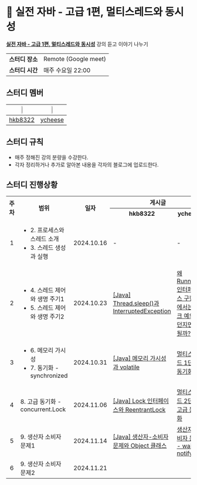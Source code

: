 # 💪 실전 자바 - 고급 1편, 멀티스레드와 동시성
**[실전 자바 - 고급 1편, 멀티스레드와 동시성](https://www.inflearn.com/course/%EA%B9%80%EC%98%81%ED%95%9C%EC%9D%98-%EC%8B%A4%EC%A0%84-%EC%9E%90%EB%B0%94-%EA%B3%A0%EA%B8%89-1/dashboard)** 강의 듣고 이야기 나누기

<table>
    <tr>
      <td><strong>스터디 장소</td>
      <td>Remote (Google meet)</td>
    </tr>
    <tr>
      <td><strong>스터디 시간</td>
      <td>매주 수요일 22:00</td>
    </tr>
</table> 
        
## 스터디 멤버
|<img src="https://avatars.githubusercontent.com/u/16659000?v=4" width="20%">|<img src="https://avatars.githubusercontent.com/u/81912261?v=4" width="20%">|
|:---:|:---:|
|[hkb8322](https://github.com/hkb8322)|[ycheese](https://github.com/ycheese)|

## 스터디 규칙
- 매주 정해진 강의 분량을 수강한다.
- 각자 정리하거나 추가로 알아본 내용을 각자의 블로그에 업로드한다.

## 스터디 진행상황
<table>
  <tr>
    <th rowspan="2">주차</th>
    <th rowspan="2">범위</th>
    <th rowspan="2">일자</th>
    <th colspan="2">게시글</th>
  </tr>
  <tr>
    <th>hkb8322</th>
    <th>ycheese</th>
  </tr>
  <tr>
    <td align="center">1</td>
    <td>
      <ul>
        <li>2. 프로세스와 스레드 소개</li>
        <li>3. 스레드 생성과 실행</li>
      </ul>
    </td>
    <td>2024.10.16</td>
    <td>-</td>
    <td>-</td>
  </tr>
  <tr>
    <td align="center">2</td>
    <td>
      <ul>
        <li>4. 스레드 제어와 생명 주기1</li>
        <li>5. 스레드 제어와 생명 주기2</li>
      </ul>
    </td>
    <td>2024.10.23</td>
    <td><a href="https://velog.io/@be_have98/Thread.sleep%EA%B3%BC-InterruptedException">[Java] Thread.sleep()과 InterruptedException</a></td>
    <td><a href="https://velog.io/@ychxexn/%EC%99%9C-Runnable-%EC%9D%B8%ED%84%B0%ED%8E%98%EC%9D%B4%EC%8A%A4-%EA%B5%AC%ED%98%84%EC%B2%B4%EC%97%90%EC%84%9C%EB%8A%94-%EC%B2%B4%ED%81%AC-%EC%98%88%EC%99%B8%EB%A5%BC-%EB%8D%98%EC%A7%80%EB%A9%B4-%EC%95%88%EB%90%A0%EA%B9%8C">왜 Runnable 인터페이스 구현체에서는 체크 예외를 던지면 안될까?</a></td>
  </tr>
  <tr>
    <td align="center">3</td>
    <td>
      <ul>
        <li>6. 메모리 가시성</li>
        <li>7. 동기화 - synchronized</li>
      </ul>
    </td>
    <td>2024.10.31</td>
    <td><a href="https://velog.io/@be_have98/Java-%EB%A9%94%EB%AA%A8%EB%A6%AC-%EA%B0%80%EC%8B%9C%EC%84%B1%EA%B3%BC-volatile">[Java] 메모리 가시성과 volatile</a></td>
    <td><a href="https://velog.io/@ychxexn/%EB%A9%80%ED%8B%B0%EC%8A%A4%EB%A0%88%EB%93%9C-1%EB%8B%A8%EA%B3%84-%EB%8F%99%EA%B8%B0%ED%99%94">멀티스레드 1단계 : 동기화</a></td>
  </tr>
  <tr>
    <td align="center">4</td>
    <td>8. 고급 동기화 - concurrent.Lock</td>
    <td>2024.11.06</td>
    <td><a href="https://velog.io/@be_have98/Java-ReenterentLock">[Java] Lock 인터페이스와 ReentrantLock</a></td>
    <td><a href="https://velog.io/@ychxexn/%EB%A9%80%ED%8B%B0%EC%8A%A4%EB%A0%88%EB%93%9C-2%EB%8B%A8%EA%B3%84-%EA%B3%A0%EA%B8%89-%EB%8F%99%EA%B8%B0%ED%99%94">멀티스레드 2단계 : 고급 동기화</a></td>
  </tr>
  <tr>
    <td align="center">5</td>
    <td>9. 생산자 소비자 문제1</td>
    <td>2024.11.14</td>
    <td><a href="https://velog.io/@be_have98/Java-%EC%83%9D%EC%82%B0%EC%9E%90-%EC%86%8C%EB%B9%84%EC%9E%90-%EB%AC%B8%EC%A0%9C%EC%99%80-Object-%ED%81%B4%EB%9E%98%EC%8A%A4">[Java] 생산자-소비자 문제와 Object 클래스</a></td>
    <td><a href="https://velog.io/@ychxexn/생산자-소비자-문제-다루기-wait-notify">생산자 소비자 문제 - wait, notify</a></td>
  </tr>
  <tr>
    <td align="center">6</td>
    <td>9. 생산자 소비자 문제2</td>
    <td>2024.11.21</td>
    <td><a href=""></a></td>
    <td><a href=""></a></td>
  </tr>
</table>
